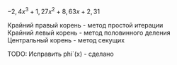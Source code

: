 
$-2,4x^3 + 1,27x^2 + 8,63x + 2,31$

Крайний правый корень - метод простой итерации <br/> 
Крайний левый корень - метод половинного деления <br/>
Центральный корень - метод секущих <br/>

TODO:
Исправить phi`(x) - сделано
